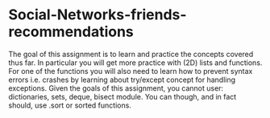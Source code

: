# Social-Networks-friends-recommendations
The goal of this assignment is to learn and practice the concepts covered thus far. In particular you will get more practice with (2D) lists and functions. For one of the functions you will also need to learn how to prevent syntax errors i.e. crashes by learning about try/except concept for handling exceptions. Given the goals of this assignment, you cannot user: dictionaries, sets, deque, bisect module. You can though, and in fact should, use .sort or sorted functions.
